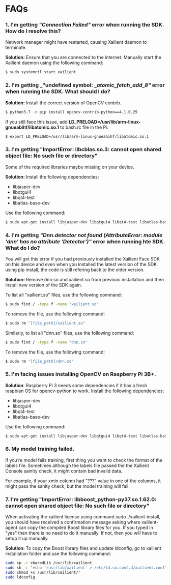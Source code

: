 # FAQs

### 1. I'm getting _"Connection Failed"_ error when running the SDK. How do I resolve this?

Network manager might have restarted, causing Xailient daemon to terminate. 

__Solution:__ Ensure that you are connected to the internet. Manually start the Xailient daemon using the following command:

```bash
$ sudo systemctl start xailient
```

### 2. I'm getting _"undefined symbol: __atomic_fetch_add_8"_ error when running the SDK. What should I do?

__Solution:__ Install the correct version of OpenCV contrib.

```bash
$ python3.7 -m pip install opencv-contrib-python==4.1.0.25
```

If you still face this issue, add __LD_PRELOAD=/usr/lib/arm-linux-gnueabihf/libatomic.so.1__ to bash.rc file in the Pi.

```bash
$ export LD_PRELOAD=/usr/lib/arm-linux-gnueabihf/libatomic.so.1

```

### 3. I'm getting "ImportError: libcblas.so.3: cannot open shared object file: No such file or directory"

Some of the required libraries maybe missing on your device. 

__Solution:__ Install the following dependencies:

* libjasper-dev 
* libqtgui4 
* libqt4-test 
* libatlas-base-dev

Use the following command:

```bash
$ sudo apt-get install libjasper-dev libqtgui4 libqt4-test libatlas-base-dev
```

### 4. I'm getting _"Dnn.detector not found (AttributeError: module 'dnn' has no attribute 'Detector')"_ error when running hte SDK. What do I do?

You will get this error if you had previously installed the Xailient Face SDK on this device and even when you installed the latest version of the SDK using pip install, the code is still refering back to the older version.

__Solution:__ Remove dnn.so and xailient.so from previous installation and then install new version of the SDK again.

To list all "xailient.so" files, use the following command:

```bash
$ sudo find / -type f -name "xailient.so"
```

To remove the file, use the following command:

```bash
$ sudo rm "[file_path]/xailient.so"
```

Similarly, to list all "dnn.so" files, use the following command:
```bash
$ sudo find / -type f -name "dnn.so"
```

To remove the file, use the following command:

```bash
$ sudo rm "[file_path]/dnn.so"
```

### 5. I'm facing issues installing OpenCV on Raspberry Pi 3B+.

__Solution__: Raspberry Pi 3 needs some dependencies if it has a fresh raspbian OS for opencv-python to work. Install the following dependencies:

* libjasper-dev 
* libqtgui4 
* libqt4-test 
* libatlas-base-dev

Use the following command:

```bash
$ sudo apt-get install libjasper-dev libqtgui4 libqt4-test libatlas-base-dev
```

### 6. My model training failed.

If you’re model fails training, first thing you want to check the format of the labels file. Sometimes although the labels file passed the the Xailient Console sainity check, it might contain bad invalid data. 

For example, if your xmin column had "???" value in one of the columns, it might pass the sanity check, but the model training will fail.

### 7. I'm getting "ImportError: libboost_python-py37.so.1.62.0: cannot open shared object file: No such file or directory"

When activating the xailient license using command sudo ./xailient-install, you should have received a confirmation message asking where xailient-agent can copy the compiled Boost library files for you. If you typed in "yes" then there is no need to do it manually. 
If not, then you will have to setup it up manually.

__Solution__: To copy the Boost library files and update ldconfig, go to xailient installation folder and use the following command:

``` bash
sudo cp -r sharedLib /usr/lib/xailient
sudo sh -c "echo '/usr/lib/xailient' > /etc/ld.so.conf.d/xailient.conf"
sudo chmod +x /usr/lib/xailient/*
sudo ldconfig
```